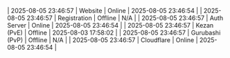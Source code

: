 | 2025-08-05 23:46:57 | Website | Online | 2025-08-05 23:46:54 |
| 2025-08-05 23:46:57 | Registration | Offline | N/A |
| 2025-08-05 23:46:57 | Auth Server | Online | 2025-08-05 23:46:54 |
| 2025-08-05 23:46:57 | Kezan (PvE) | Offline | 2025-08-03 17:58:02 |
| 2025-08-05 23:46:57 | Gurubashi (PvP) | Offline | N/A |
| 2025-08-05 23:46:57 | Cloudflare | Online | 2025-08-05 23:46:54 |
